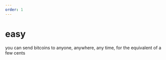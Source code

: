```yaml
---
order: 1
---
```


# easy

you can send bitcoins to anyone, anywhere, any time, for the equivalent of a few cents